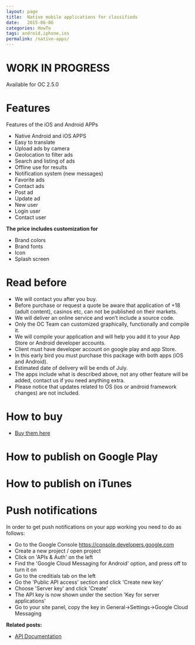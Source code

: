```yaml
---
layout: page
title:  Native mobile applications for classifieds
date:   2015-06-06
categories: HowTo
tags: android,iphone,ios
permalink: /native-apps/
---
```


# WORK IN PROGRESS
Available for OC 2.5.0

# Features

Features of the iOS and Android APPs

- Native Android and iOS APPS
- Easy to translate
- Upload ads by camera
- Geolocation to filter ads
- Search and listing of ads
- Offline use for results
- Notification system (new messages)
- Favorite ads
- Contact ads
- Post ad
- Update ad
- New user
- Login user
- Contact user

**The price includes customization for**

- Brand colors
- Brand fonts
- Icon
- Splash screen

# Read before

- We will contact you after you buy.
- Before purchase or request a quote be aware that application of +18 (adult content), casinos etc, can not be published on their markets.
- We will deliver an online service and won’t include a source code.
- Only the OC Team can customized graphically, functionally and compile it.
- We will compile your application and will help you add it to your App Store or Android developer accounts.
- Client must have developer account on google play and app Store.
- In this early bird you must purchase this package with both apps (iOS and Android). 
- Estimated date of delivery will be ends of July.
- The apps include what is described above, not any other feature will be added, contact us if you need anything extra.
- Please notice that updates related to OS (ios or android framework changes) are not included.

# How to buy

+ [Buy them here](http://market.open-classifieds.com/mobile-apps/ios-and-android-apps.html)

# How to publish on Google Play

# How to publish on iTunes

# Push notifications 

In order to get push notifications on your app working you need to do as follows:

- Go to the Google Console https://console.developers.google.com
- Create a new project / open project
- Click on 'APIs & Auth' on the left
- Find the 'Google Cloud Messaging for Android' option, and press off to turn it on
- Go to the creditials tab on the left
- Go the 'Public API access' section and click 'Create new key'
- Choose 'Server key' and click 'Create'
- The API key is now shown under the section 'Key for server applications'
- Go to your site panel, copy the key in General->Settings->Google Cloud Messaging


**Related posts:**
+ [API Documentation](http://docs.yclas.com/api-documentation/)